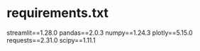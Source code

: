# requirements.txt
streamlit==1.28.0
pandas==2.0.3
numpy==1.24.3
plotly==5.15.0
requests==2.31.0
scipy==1.11.1

